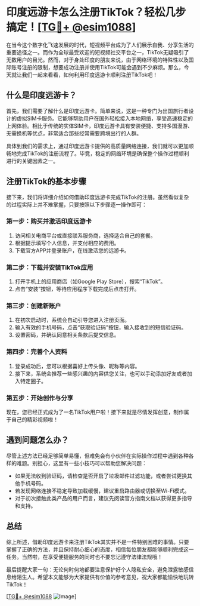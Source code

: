 # 印度远游卡怎么注册TikTok？轻松几步搞定！[[TG💪+ @esim1088](https://t.me/s/esim1088)]

在当今这个数字化飞速发展的时代，短视频平台成为了人们展示自我、分享生活的重要途径之一。而作为全球最受欢迎的短视频社交平台之一，TikTok无疑吸引了无数用户的目光。然而，对于身处印度的朋友来说，由于网络环境的特殊性以及国际账号注册的限制，想要成功注册并使用TikTok可能会遇到不少麻烦。那么，今天就让我们一起来看看，如何利用印度远游卡顺利注册TikTok吧！

## 什么是印度远游卡？

首先，我们需要了解什么是印度远游卡。简单来说，这是一种专门为出国旅行者设计的虚拟SIM卡服务。它能够帮助用户在国外轻松接入本地网络，享受高速稳定的上网体验。相比于传统的实体SIM卡，印度远游卡具有安装便捷、支持多国漫游、无需换机等优点，非常适合那些经常需要跨境出行的人群。

具体到我们的需求上，通过印度远游卡提供的高质量网络连接，我们就可以更加顺畅地完成TikTok的注册流程了。毕竟，稳定的网络环境是确保整个操作过程顺利进行的关键因素之一。

## 注册TikTok的基本步骤

接下来，我们将详细介绍如何借助印度远游卡完成TikTok的注册。虽然看似复杂的过程实际上并不难掌握，只要按照以下步骤逐一操作即可：

### 第一步：购买并激活印度远游卡

1. 访问相关电商平台或直接联系服务商，选择适合自己的套餐。
2. 根据提示填写个人信息，并支付相应的费用。
3. 下载官方APP并登录账户，在线激活您的远游卡。

### 第二步：下载并安装TikTok应用

1. 打开手机上的应用商店（如Google Play Store），搜索“TikTok”。
2. 点击“安装”按钮，等待应用程序下载完成后点击打开。

### 第三步：创建新账户

1. 在初次启动时，系统会自动引导您进入注册页面。
2. 输入有效的手机号码，点击“获取验证码”按钮，输入接收到的短信验证码。
3. 设置密码，并确认同意相关条款后提交信息。

### 第四步：完善个人资料

1. 登录成功后，您可以根据喜好上传头像、昵称等内容。
2. 接下来，系统会推荐一些感兴趣的内容供您关注，也可以手动添加好友或者加入特定圈子。

### 第五步：开始创作与分享

现在，您已经正式成为了一名TikTok用户啦！接下来就是尽情发挥创意，制作属于自己的精彩视频啦！

## 遇到问题怎么办？

尽管上述方法已经足够简单易懂，但难免会有小伙伴在实际操作过程中遇到各种各样的难题。别担心，这里有一些小技巧可以帮助您解决问题：

- 如果无法收到验证码，请检查是否开启了垃圾邮件过滤功能，或者尝试更换其他手机号码。
- 若发现网络连接不稳定导致加载缓慢，建议重启路由器或切换至Wi-Fi模式。
- 对于初次接触此类产品的用户而言，建议先阅读官方指南文档以获得更多指导和支持。

## 总结

综上所述，借助印度远游卡来注册TikTok其实并不是一件特别困难的事情。只要掌握了正确的方法，并且保持耐心细心的态度，相信每位朋友都能够顺利完成这一任务。当然啦，在享受便捷服务的同时也不要忘记遵守法律法规哦！

最后提醒大家一句：无论何时何地都要注意保护好个人隐私安全，避免泄露敏感信息给陌生人。希望本文能够为大家提供有价值的参考意见，祝大家都能愉快地玩转TikTok！

[[TG💪+ @esim1088](https://t.me/s/esim1088) ![Image](https://i.postimg.cc/4NQfJmqS/Snipaste-2025-05-13-00-14-12.png)]